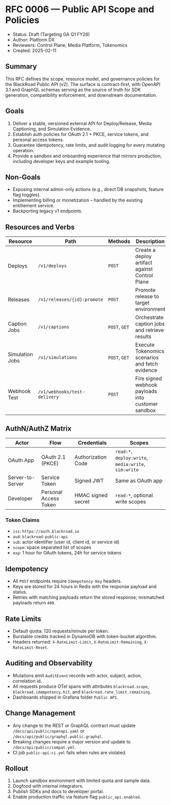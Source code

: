 # RFC 0006 — Public API Scope and Policies

- Status: Draft (Targeting GA Q1 FY26)
- Author: Platform DX
- Reviewers: Control Plane, Media Platform, Tokenomics
- Created: 2025-02-11

## Summary

This RFC defines the scope, resource model, and governance policies for the BlackRoad Public API (v2). The surface is contract-first, with OpenAPI 3.1 and GraphQL schemas serving as the source of truth for SDK generation, compatibility enforcement, and downstream documentation.

## Goals

1. Deliver a stable, versioned external API for Deploy/Release, Media Captioning, and Simulation Evidence.
2. Establish auth policies for OAuth 2.1 + PKCE, service tokens, and personal access tokens.
3. Guarantee idempotency, rate limits, and audit logging for every mutating operation.
4. Provide a sandbox and onboarding experience that mirrors production, including developer keys and example tooling.

## Non-Goals

- Exposing internal admin-only actions (e.g., direct DB snapshots, feature flag toggles).
- Implementing billing or monetization – handled by the existing entitlement service.
- Backporting legacy v1 endpoints.

## Resources and Verbs

| Resource | Path | Methods | Description |
|----------|------|---------|-------------|
| Deploys | `/v1/deploys` | `POST` | Create a deploy artifact against Control Plane |
| Releases | `/v1/releases/{id}:promote` | `POST` | Promote release to target environment |
| Caption Jobs | `/v1/captions` | `POST`, `GET` | Orchestrate caption jobs and retrieve results |
| Simulation Jobs | `/v1/simulations` | `POST`, `GET` | Execute Tokenomics scenarios and fetch evidence |
| Webhook Test | `/v1/webhooks/test-delivery` | `POST` | Fire signed webhook payloads into customer sandbox |

## AuthN/AuthZ Matrix

| Actor | Flow | Credentials | Scopes |
|-------|------|-------------|--------|
| OAuth App | OAuth 2.1 (PKCE) | Authorization Code | `read:*`, `deploy:write`, `media:write`, `sim:write` |
| Server-to-Server | Service Token | Signed JWT | Same as OAuth app |
| Developer | Personal Access Token | HMAC signed secret | `read:*`, optional write scopes |

### Token Claims

- `iss`: `https://auth.blackroad.io`
- `aud`: `blackroad-public-api`
- `sub`: actor identifier (user id, client id, or service id)
- `scope`: space separated list of scopes
- `exp`: 1 hour for OAuth tokens, 24h for service tokens

## Idempotency

- All `POST` endpoints require `Idempotency-Key` headers.
- Keys are stored for 24 hours in Redis with the response payload and status.
- Retries with matching payloads return the stored response; mismatched payloads return `409`.

## Rate Limits

- Default quota: 120 requests/minute per token.
- Burstable credits tracked in DynamoDB with token-bucket algorithm.
- Headers returned: `X-RateLimit-Limit`, `X-RateLimit-Remaining`, `X-RateLimit-Reset`.

## Auditing and Observability

- Mutations emit `AuditEvent` records with actor, subject, action, correlation id.
- All requests produce OTel spans with attributes `blackroad.scope`, `blackroad.idempotency.hit`, and `blackroad.rate_limit.remaining`.
- Dashboards shipped in Grafana folder `Public API`.

## Change Management

- Any change to the REST or GraphQL contract must update `/docs/api/public/openapi.yaml` or `/docs/api/public/graphql.public.graphql`.
- Breaking changes require a major version and update to `/docs/api/public/compat.yml`.
- CI job `public-api-ci.yml` fails when rules are violated.

## Rollout

1. Launch sandbox environment with limited quota and sample data.
2. Dogfood with internal integrators.
3. Publish SDKs and docs to developer portal.
4. Enable production traffic via feature flag `public_api.enabled`.


